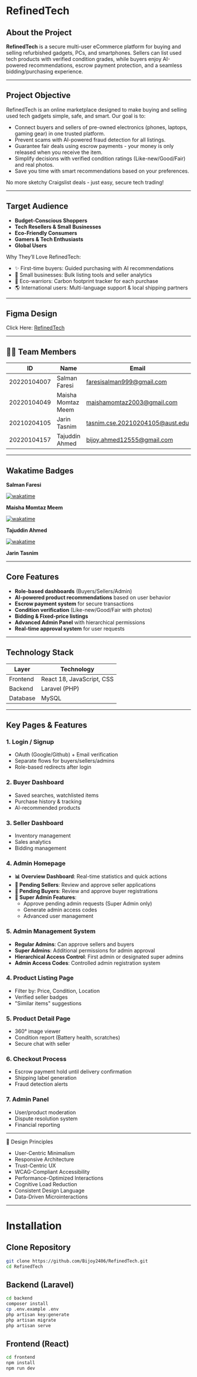 # RefinedTech 

## About the Project

**RefinedTech** is a secure multi-user eCommerce platform for buying and selling refurbished gadgets, PCs, and smartphones. 
Sellers can list used tech products with verified condition grades, while buyers enjoy AI-powered recommendations, escrow payment protection, and a seamless bidding/purchasing experience.

---
##  Project Objective  

RefinedTech is an online marketplace designed to make buying and selling used tech gadgets simple, safe, and smart. Our goal is to:
- Connect buyers and sellers of pre-owned electronics (phones, laptops, gaming gear) in one trusted platform.  
- Prevent scams with AI-powered fraud detection for all listings. 
- Guarantee fair deals using escrow payments - your money is only released when you receive the item.
- Simplify decisions with verified condition ratings (Like-new/Good/Fair) and real photos.
- Save you time with smart recommendations based on your preferences.

No more sketchy Craigslist deals - just easy, secure tech trading! 

---

##  Target Audience  
- **Budget-Conscious Shoppers**
- **Tech Resellers & Small Businesses**
- **Eco-Friendly Consumers**
- **Gamers & Tech Enthusiasts**
- **Global Users**

Why They’ll Love RefinedTech:
- ✨ First-time buyers: Guided purchasing with AI recommendations
- 💼 Small businesses: Bulk listing tools and seller analytics
- 🌱 Eco-warriors: Carbon footprint tracker for each purchase
- 🌎 International users: Multi-language support & local shipping partners

---

## Figma Design
Click Here: [RefinedTech](https://www.figma.com/design/Vamwe21bV0AiM5MHPnyMqK/RefinedTech?node-id=0-1&t=9MeQwzWboM1RyzeW-1)

---

## 👨‍💻 Team Members
| ID           | Name                         | Email                             | Role                  |
|--------------|------------------------------|-----------------------------------|-----------------------|
| 20220104007  | Salman Faresi                | faresisalman999@gmail.com         |           Lead            |
| 20220104049  | Maisha Momtaz Meem           | maishamomtaz2003@gmail.com        |           Frontend            |
| 20210204105  | Jarin Tasnim                 | tasnim.cse.20210204105@aust.edu   |             Frontend          |
| 20220104157  | Tajuddin Ahmed               | bijoy.ahmed12555@gmail.com        |      Backend                 |


---

## Wakatime Badges
 **Salman Faresi**

 [![wakatime](https://wakatime.com/badge/user/744e9c10-3c2b-4064-b477-29247d78e375/project/b5d19699-d3de-4342-882d-aa0ad9826a1d.svg)](https://wakatime.com/badge/user/744e9c10-3c2b-4064-b477-29247d78e375/project/b5d19699-d3de-4342-882d-aa0ad9826a1d)

 **Maisha Momtaz Meem**
 
 [![wakatime](https://wakatime.com/badge/user/616ef38b-bd7d-4b21-9300-1b605348a4a2/project/5ca7d186-ba62-4e6a-bc8f-cda0e34d7e23.svg)](https://wakatime.com/badge/user/616ef38b-bd7d-4b21-9300-1b605348a4a2/project/5ca7d186-ba62-4e6a-bc8f-cda0e34d7e23)
 

 **Tajuddin Ahmed**

[![wakatime](https://wakatime.com/badge/user/652acd96-cfb8-4029-a662-a80978f37e02/project/0349f369-f284-46d8-b5a1-67a32ae2a0cf.svg)](https://wakatime.com/badge/user/652acd96-cfb8-4029-a662-a80978f37e02/project/0349f369-f284-46d8-b5a1-67a32ae2a0cf)

 **Jarin Tasnim**

---

## Core Features
- **Role-based dashboards** (Buyers/Sellers/Admin)
- **AI-powered product recommendations** based on user behavior
- **Escrow payment system** for secure transactions
- **Condition verification** (Like-new/Good/Fair with photos)
- **Bidding & Fixed-price listings**
- **Advanced Admin Panel** with hierarchical permissions
- **Real-time approval system** for user requests

---

## Technology Stack
| Layer        | Technology                 |
|--------------|----------------------------|
| Frontend     | React 18, JavaScript, CSS |
| Backend      | Laravel (PHP)              |
| Database     | MySQL                      |

---

## Key Pages & Features

### 1. **Login / Signup**
- OAuth (Google/Github) + Email verification
- Separate flows for buyers/sellers/admins
- Role-based redirects after login

### 2. **Buyer Dashboard**
- Saved searches, watchlisted items
- Purchase history & tracking
- AI-recommended products

### 3. **Seller Dashboard**
- Inventory management
- Sales analytics
- Bidding management

### 4. **Admin Homepage** 
- **📊 Overview Dashboard**: Real-time statistics and quick actions
- **🏪 Pending Sellers**: Review and approve seller applications
- **🛒 Pending Buyers**: Review and approve buyer registrations
- **👤 Super Admin Features**: 
  - Approve pending admin requests (Super Admin only)
  - Generate admin access codes
  - Advanced user management

### 5. **Admin Management System**
- **Regular Admins**: Can approve sellers and buyers
- **Super Admins**: Additional permissions for admin approval
- **Hierarchical Access Control**: First admin or designated super admins
- **Admin Access Codes**: Controlled admin registration system

### 4. **Product Listing Page**
- Filter by: Price, Condition, Location
- Verified seller badges
- "Similar items" suggestions

### 5. **Product Detail Page**
- 360° image viewer
- Condition report (Battery health, scratches)
- Secure chat with seller

### 6. **Checkout Process**
- Escrow payment hold until delivery confirmation
- Shipping label generation
- Fraud detection alerts

### 7. **Admin Panel**
- User/product moderation
- Dispute resolution system
- Financial reporting

---

🎨 Design Principles
- User-Centric Minimalism
- Responsive Architecture
- Trust-Centric UX
- WCAG-Compliant Accessibility
- Performance-Optimized Interactions
- Cognitive Load Reduction
- Consistent Design Language
- Data-Driven Microinteractions

---

# Installation

## Clone Repository
```bash
git clone https://github.com/Bijoy2406/RefinedTech.git
cd RefinedTech
```

## Backend (Laravel)
```bash
cd backend
composer install
cp .env.example .env
php artisan key:generate
php artisan migrate
php artisan serve
```

## Frontend (React)
```bash
cd frontend
npm install
npm run dev
```
